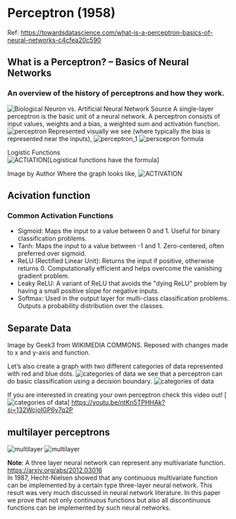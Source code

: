 # Perceptron (1958)
Ref: https://towardsdatascience.com/what-is-a-perceptron-basics-of-neural-networks-c4cfea20c590

## What is a Perceptron? – Basics of Neural Networks
### An overview of the history of perceptrons and how they work.
![Biological Neuron vs. Artificial Neural Network Source](resource/images/perceptron_vs_biological_neuron.png)
A single-layer perceptron is the basic unit of a neural network. A perceptron consists of input values, weights and a bias, a weighted sum and activation function.
![perceptron](resource/images/perceptron.png "perceptron")
Represented visually we see (where typically the bias is represented near the inputs),
![perceptron_1](resource/images/perceptron_1.png)
![perscepron formula](resource/images/perceptron_2.png)

Logistic Functions<br>
![ACTIATION](resource/images/perceptron_activation1.webp)[Logistical functions have the formula]

Image by Author
Where the graph looks like,
![ACTIVATION](resource/images/perceptron_activation2.webp)

## Acivation function
### Common Activation Functions
- Sigmoid: Maps the input to a value between 0 and 1. Useful for binary classification problems.
- Tanh: Maps the input to a value between -1 and 1. Zero-centered, often preferred over sigmoid.
- ReLU (Rectified Linear Unit): Returns the input if positive, otherwise returns 0. Computationally efficient and helps overcome the vanishing gradient problem.
- Leaky ReLU: A variant of ReLU that avoids the "dying ReLU" problem by having a small positive slope for negative inputs.
- Softmax: Used in the output layer for multi-class classification problems. Outputs a probability distribution over the classes.

## Separate Data
Image by Geek3 from WIKIMEDIA COMMONS. Reposed with changes made to x and y-axis and function.

Let’s also create a graph with two different categories of data represented with red and blue dots.
![categories of data](resource/images/perceptron_3.png)
we see that a perceptron can do basic classification using a decision boundary.
![categories of data](resource/images/perceptron_4.png)

If you are interested in creating your own perceptron check this video out!
[![categories of data](resource/images/perceptron_5.png)]
https://youtu.be/ntKn5TPHHAk?si=132WcjoIGP6y7q2P

## multilayer perceptrons
![multilayer](resource/images/perceptron_multilayer2.gif)
![multilayer](resource/images/perceptron_multilayer.gif)

**Note**:
A three layer neural network can represent any multivariate function. <br>
https://arxiv.org/abs/2012.03016 <br>
In 1987, Hecht-Nielsen showed that any continuous multivariate function can be implemented by a certain type three-layer neural network. This result was very much discussed in neural network literature. In this paper we prove that not only continuous functions but also all discontinuous functions can be implemented by such neural networks.

